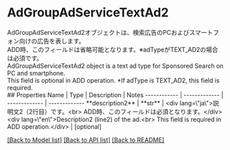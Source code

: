 # AdGroupAdServiceTextAd2

<div lang=\"ja\">AdGroupAdServiceTextAd2オブジェクトは、検索広告のPCおよびスマートフォン向けの広告を表します。<br> ADD時、このフィールドは省略可能となります。※adTypeがTEXT_AD2の場合は必須です。</div> <div lang=\"en\">AdGroupAdServiceTextAd2 object is a text ad type for Sponsored Search on PC and smartphone.<br> This field is optional in ADD operation. *If adType is TEXT_AD2, this field is required.</div> 
## Properties
Name | Type | Description | Notes
------------ | ------------- | ------------- | -------------
**description2** | **str** | &lt;div lang&#x3D;\&quot;ja\&quot;&gt;説明文2（2行目）です。&lt;br&gt; ADD時、このフィールドは必須となります。&lt;/div&gt; &lt;div lang&#x3D;\&quot;en\&quot;&gt;Description2 (line2) of the ad.&lt;br&gt; This field is required in ADD operation.&lt;/div&gt;  | [optional] 

[[Back to Model list]](../README.md#documentation-for-models) [[Back to API list]](../README.md#documentation-for-api-endpoints) [[Back to README]](../README.md)


